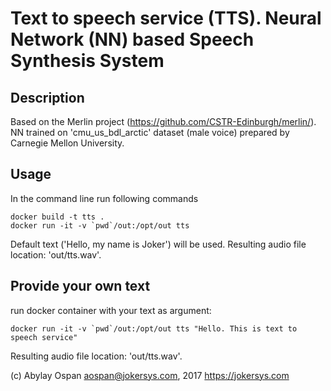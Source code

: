 # Text to speech service (TTS). Neural Network (NN) based Speech Synthesis System

## Description
Based on the Merlin project (https://github.com/CSTR-Edinburgh/merlin/).
NN trained on 'cmu_us_bdl_arctic' dataset (male voice) prepared by Carnegie
Mellon University.

## Usage
In the command line run following commands
```
docker build -t tts .
docker run -it -v `pwd`/out:/opt/out tts
```
Default text ('Hello, my name is Joker') will be used. Resulting audio file location: 'out/tts.wav'.

## Provide your own text
run docker container with your text as argument:
```
docker run -it -v `pwd`/out:/opt/out tts "Hello. This is text to speech service"
```
Resulting audio file location: 'out/tts.wav'.

(c) Abylay Ospan <aospan@jokersys.com>, 2017
https://jokersys.com
